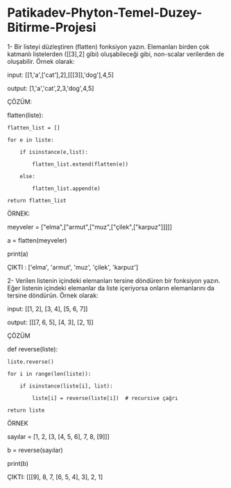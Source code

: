 # Patikadev-Phyton-Temel-Duzey-Bitirme-Projesi

1- Bir listeyi düzleştiren (flatten) fonksiyon yazın. Elemanları birden çok katmanlı listelerden ([[3],2] gibi) oluşabileceği gibi, non-scalar verilerden de oluşabilir. Örnek olarak:

input: [[1,'a',['cat'],2],[[[3]],'dog'],4,5]

output: [1,'a','cat',2,3,'dog',4,5]

ÇÖZÜM:

flatten(liste):
    
    flatten_list = []
    
    for e in liste:
        
        if isinstance(e,list):
            
            flatten_list.extend(flatten(e))
        
        else:
            
            flatten_list.append(e)
    
    return flatten_list


ÖRNEK:

meyveler = ["elma",["armut",["muz",["çilek",["karpuz"]]]]]

a = flatten(meyveler)

print(a)

ÇIKTI : ['elma', 'armut', 'muz', 'çilek', 'karpuz']


2- Verilen listenin içindeki elemanları tersine döndüren bir fonksiyon yazın. Eğer listenin içindeki elemanlar da liste içeriyorsa onların elemanlarını da tersine döndürün. Örnek olarak:

input: [[1, 2], [3, 4], [5, 6, 7]]

output: [[[7, 6, 5], [4, 3], [2, 1]]

ÇÖZÜM

def reverse(liste):
    
    liste.reverse()
    
    for i in range(len(liste)):
        
        if isinstance(liste[i], list):
            
            liste[i] = reverse(liste[i])  # recursive çağrı
    
    return liste


ÖRNEK

sayılar = [1, 2, [3, [4, 5, 6], 7, 8, [9]]]

b = reverse(sayılar)

print(b)

ÇIKTI: [[[9], 8, 7, [6, 5, 4], 3], 2, 1]
